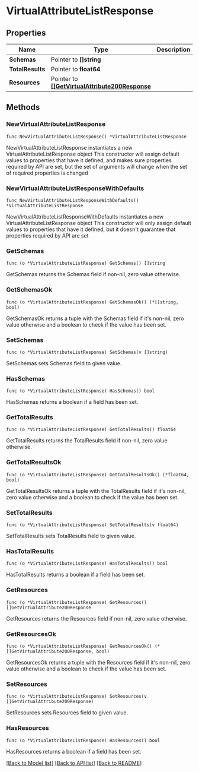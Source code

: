 # VirtualAttributeListResponse

## Properties

Name | Type | Description | Notes
------------ | ------------- | ------------- | -------------
**Schemas** | Pointer to **[]string** |  | [optional] 
**TotalResults** | Pointer to **float64** |  | [optional] 
**Resources** | Pointer to [**[]GetVirtualAttribute200Response**](GetVirtualAttribute200Response.md) |  | [optional] 

## Methods

### NewVirtualAttributeListResponse

`func NewVirtualAttributeListResponse() *VirtualAttributeListResponse`

NewVirtualAttributeListResponse instantiates a new VirtualAttributeListResponse object
This constructor will assign default values to properties that have it defined,
and makes sure properties required by API are set, but the set of arguments
will change when the set of required properties is changed

### NewVirtualAttributeListResponseWithDefaults

`func NewVirtualAttributeListResponseWithDefaults() *VirtualAttributeListResponse`

NewVirtualAttributeListResponseWithDefaults instantiates a new VirtualAttributeListResponse object
This constructor will only assign default values to properties that have it defined,
but it doesn't guarantee that properties required by API are set

### GetSchemas

`func (o *VirtualAttributeListResponse) GetSchemas() []string`

GetSchemas returns the Schemas field if non-nil, zero value otherwise.

### GetSchemasOk

`func (o *VirtualAttributeListResponse) GetSchemasOk() (*[]string, bool)`

GetSchemasOk returns a tuple with the Schemas field if it's non-nil, zero value otherwise
and a boolean to check if the value has been set.

### SetSchemas

`func (o *VirtualAttributeListResponse) SetSchemas(v []string)`

SetSchemas sets Schemas field to given value.

### HasSchemas

`func (o *VirtualAttributeListResponse) HasSchemas() bool`

HasSchemas returns a boolean if a field has been set.

### GetTotalResults

`func (o *VirtualAttributeListResponse) GetTotalResults() float64`

GetTotalResults returns the TotalResults field if non-nil, zero value otherwise.

### GetTotalResultsOk

`func (o *VirtualAttributeListResponse) GetTotalResultsOk() (*float64, bool)`

GetTotalResultsOk returns a tuple with the TotalResults field if it's non-nil, zero value otherwise
and a boolean to check if the value has been set.

### SetTotalResults

`func (o *VirtualAttributeListResponse) SetTotalResults(v float64)`

SetTotalResults sets TotalResults field to given value.

### HasTotalResults

`func (o *VirtualAttributeListResponse) HasTotalResults() bool`

HasTotalResults returns a boolean if a field has been set.

### GetResources

`func (o *VirtualAttributeListResponse) GetResources() []GetVirtualAttribute200Response`

GetResources returns the Resources field if non-nil, zero value otherwise.

### GetResourcesOk

`func (o *VirtualAttributeListResponse) GetResourcesOk() (*[]GetVirtualAttribute200Response, bool)`

GetResourcesOk returns a tuple with the Resources field if it's non-nil, zero value otherwise
and a boolean to check if the value has been set.

### SetResources

`func (o *VirtualAttributeListResponse) SetResources(v []GetVirtualAttribute200Response)`

SetResources sets Resources field to given value.

### HasResources

`func (o *VirtualAttributeListResponse) HasResources() bool`

HasResources returns a boolean if a field has been set.


[[Back to Model list]](../README.md#documentation-for-models) [[Back to API list]](../README.md#documentation-for-api-endpoints) [[Back to README]](../README.md)


